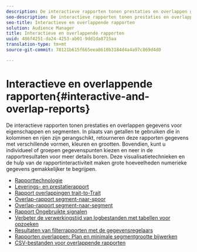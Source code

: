 ```yaml
---
description: De interactieve rapporten tonen prestaties en overlappen gegevens voor eigenschappen en segmenten. In plaats van getallen te gebruiken die in kolommen en rijen zijn gerangschikt, retourneren deze rapporten gegevens met verschillende vormen, kleuren en grootten. Bovendien, kunt u individueel of groepen gegevenspunten kiezen en neer in de rapportresultaten voor meer details boren. Deze visualisatietechnieken en de hulp van de rapportinteractiviteit maken grote hoeveelheden numerieke gegevens gemakkelijker te begrijpen.
seo-description: De interactieve rapporten tonen prestaties en overlappen gegevens voor eigenschappen en segmenten. In plaats van getallen te gebruiken die in kolommen en rijen zijn gerangschikt, retourneren deze rapporten gegevens met verschillende vormen, kleuren en grootten. Bovendien, kunt u individueel of groepen gegevenspunten kiezen en neer in de rapportresultaten voor meer details boren. Deze visualisatietechnieken en de hulp van de rapportinteractiviteit maken grote hoeveelheden numerieke gegevens gemakkelijker te begrijpen.
seo-title: Interactieve en overlappende rapporten
solution: Audience Manager
title: Interactieve en overlappende rapporten
uuid: 486f4251-da24-4253-ab01-9dd1da8715aa
translation-type: tm+mt
source-git-commit: 78121b615f665eea8610b3184d4a4a97c869d4d0

---
```



# Interactieve en overlappende rapporten{#interactive-and-overlap-reports}

De interactieve rapporten tonen prestaties en overlappen gegevens voor eigenschappen en segmenten. In plaats van getallen te gebruiken die in kolommen en rijen zijn gerangschikt, retourneren deze rapporten gegevens met verschillende vormen, kleuren en grootten. Bovendien, kunt u individueel of groepen gegevenspunten kiezen en neer in de rapportresultaten voor meer details boren. Deze visualisatietechnieken en de hulp van de rapportinteractiviteit maken grote hoeveelheden numerieke gegevens gemakkelijker te begrijpen.

+ [Rapporttechnologie](interactive-report-technology.md)
+ [Leverings- en prestatierapport](delivery-performance-report.md)
+ [Rapport overlappingen trait-to-Trait](trait-trait-overlap-report.md)
+ [Overlap-rapport segment-naar-spoor](segment-trait-overlap-report.md)
+ [Overlap-rapport segment-naar-segment](segment-segment-overlap-report.md)
+ [Rapport Ongebruikte signalen](unused-signals.md)
+ [Verbeter de verwerkingstijd van logbestanden met tabellen voor opzoeken](lookup-tables.md)
+ [Resultaten van filterrapporten met de gegevensregelaars](data-sliders.md)
+ [Rapporten overlappen: Plan en minimale segmentgrootte bijwerken](overlap-minimum-segment-size.md)
+ [CSV-bestanden voor overlappende rapporten](overlap-csv-files.md)

<!-- 

c_dynamic_reports.xml

 -->
